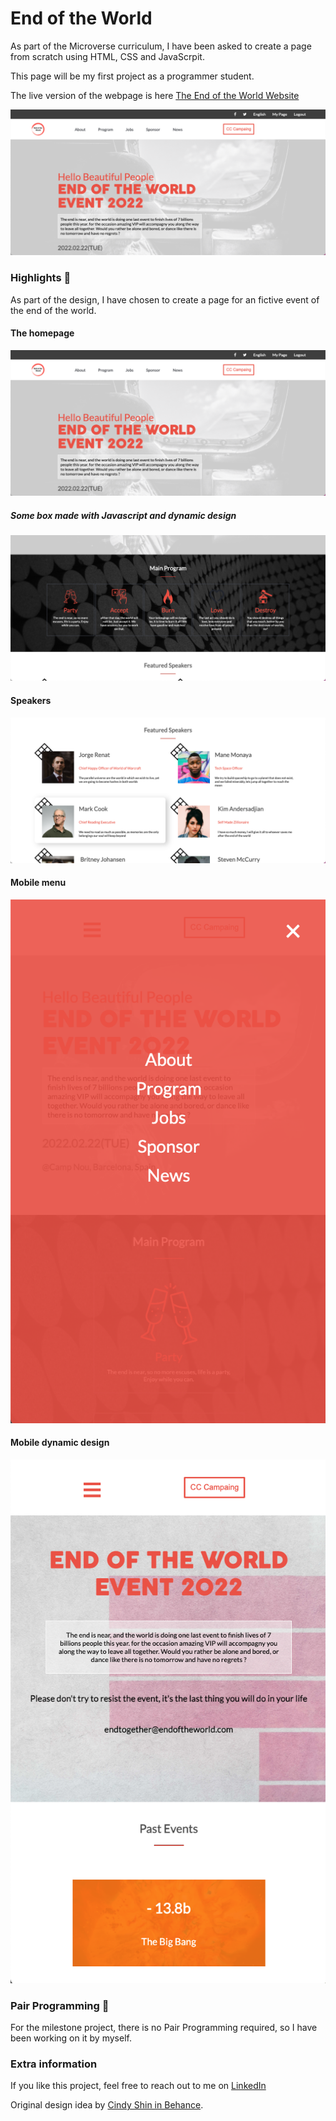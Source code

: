 # End of the World

As part of the Microverse curriculum, I have been asked to create a page from scratch using HTML, CSS and JavaScrpit.

This page will be my first project as a programmer student.

The live version of the webpage is here [The End of the World Website](https://benjp009.github.io/end-of-the-world/)

[![Watch the video](./ressources/design/design1.png)](./ressources/design/design-video.mov)


### Highlights 🚀
As part of the design, I have chosen to create a page for an fictive event of the end of the world.

#### The homepage
![Homepage](./ressources/design/design1.png)

##### Some box made with Javascript and dynamic design
![Program](./ressources/design/design2.png)

#### Speakers
![Speakers](./ressources/design/design3.png)

#### Mobile menu
![Speakers](./ressources/design/design7.png)

#### Mobile dynamic design
![Speakers](./ressources/design/design8.png)

### Pair Programming 🎳

For the milestone project, there is no Pair Programming required, so I have been working on it by myself.

### Extra information

If you like this project, feel free to reach out to me on [LinkedIn](http://linkedin.com/en/benjaminpatin)

Original design idea by [Cindy Shin in Behance](https://www.behance.net/adagio07).
